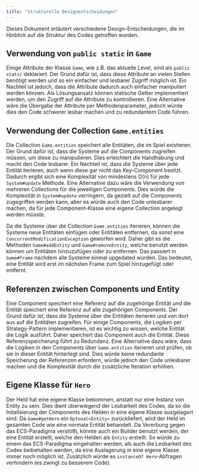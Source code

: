 ```yaml
---
title: "Strukturelle Designentscheidungen"
---
```


Dieses Dokument erläutert verschiedene Design-Entscheidungen, die im Hinblick auf die Struktur des Codes getroffen wurden.

## Verwendung von `public static` in `Game`

Einige Attribute der Klasse `Game`, wie z.B. das aktuelle Level, sind als `public static` deklariert. Der Grund dafür ist, dass diese Attribute an vielen Stellen benötigt werden und so ein einfacher und lesbarer Zugriff möglich ist. Ein Nachteil ist jedoch, dass die Attribute dadurch auch einfacher manipuliert werden können. Als Lösungsansatz können statische Getter implementiert werden, um den Zugriff auf die Attribute zu kontrollieren. Eine Alternative wäre die Übergabe der Attribute per Methodenparameter, jedoch würde dies den Code schwerer lesbar machen und zu redundantem Code führen.

## Verwendung der Collection `Game.entities`

Die Collection `Game.entities` speichert alle Entitäten, die im Spiel existieren. Der Grund dafür ist, dass die Systeme auf die Components zugreifen müssen, um diese zu manipulieren. Dies erleichtert die Handhabung und macht den Code lesbarer. Ein Nachteil ist, dass die Systeme über jede Entität iterieren, auch wenn diese gar nicht das Key-Component besitzt. Dadurch ergibt sich eine Komplexität von mindestens O(n) für jede `System#update` Methode. Eine Alternative dazu wäre die Verwendung von mehreren Collections für die jeweiligen Components. Dies würde die Komplexität in `System#update` verringern, da gezielt auf die Components zugegriffen werden kann, aber es würde auch den Code unlesbarer machen, da für jede Component-Klasse eine eigene Collection angelegt werden müsste.

Da die Systeme über die Collection `Game.entities` iterieren, können die Systeme neue Entitäten einfügen oder Entitäten entfernen, da sonst eine `ConcurrentModificationException` geworfen wird. Daher gibt es die Methoden `Game#addEntity` und `Game#removeEntity`, welche benutzt werden können um Entitäten hinzuzufügen oder zu entfernen. Das passiert in `Game#frame` nachdem alle Systeme einmal upgedated wurden. Das bedeutet, eine Entität wird erst im nächsten Frame zum Spiel hinzugefügt oder entfernt.

## Referenzen zwischen Components und Entity

Eine Component speichert eine Referenz auf die zugehörige Entität und die Entität speichert eine Referenz auf alle zugehörigen Components. Der Grund dafür ist, dass die Systeme über die Entitäten iterieren und von dort aus auf die Entitäten zugreifen. Für einige Components, die Logiken per Strategy-Pattern implementieren, ist es wichtig zu wissen, welche Entität die Logik ausführt. Daher speichert das Component auch die Entität. Diese Referenzspeicherung führt zu Redundanz. Eine Alternative dazu wäre, dass die Logiken in den Components über `Game.entities` iterieren und prüfen, ob sie in dieser Entität hinterlegt sind. Dies würde keine redundante Speicherung der Referenzen erfordern, würde jedoch den Code unlesbarer machen und die Komplexität durch die zusätzliche Iteration erhöhen.

## Eigene Klasse für `Hero`

Der Held hat eine eigene Klasse bekommen, anstatt nur eine Instanz von Entity zu sein.
Dies dient überwiegend der Lesbarkeit des Codes, da so die Initalisierung der Components des Helden in eine eigene Klasse ausgelagert sind.
Da `Game#getHero` ein `Optonal<Entity>` zurückliefert, wird der Held im gesamten Code wie eine normale Entität behandelt.
Da Vererbung gegen das ECS-Paradigma verstößt, könnte auch ein Builder benutzt werden, der eine Entität erstellt, welche den Helden als `Entity` erstellt.
So würde zu einem das ECS-Paradigma eingehalten werden, als auch die Lesbarkeit des Codes beibehalten werden, da eine Auslagerung in eine eigene Klasse immer noch möglich ist.
Zusätzlich würde es `instanceOf Hero`-Abfragen verhindern (es zwingt zu besserem Code).

